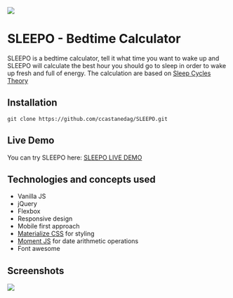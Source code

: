![](https://i.imgur.com/sZB2iLs.png)

# SLEEPO - Bedtime Calculator
SLEEPO is a bedtime calculator, tell it what time you want to wake up and SLEEPO will calculate the best hour you should go to sleep in order to wake up fresh and full of energy. The calculation are based on [Sleep Cycles Theory](https://en.wikipedia.org/wiki/Sleep_cycle)

## Installation
```
git clone https://github.com/ccastanedag/SLEEPO.git
```
## Live Demo
You can try SLEEPO here: [SLEEPO LIVE DEMO](https://sleepo-25b2a.firebaseapp.com/)

## Technologies and concepts used
- Vanilla JS
- jQuery
- Flexbox
- Responsive design
- Mobile first approach
- [Materialize CSS](https://materializecss.com/) for styling
- [Moment JS](https://momentjs.com/) for date arithmetic operations
- Font awesome

## Screenshots
![](https://i.imgur.com/I7flRmJ.png)